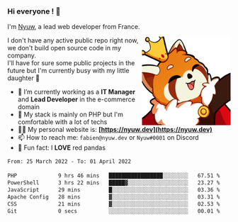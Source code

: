 ### Hi everyone ! 👋

I'm <a href="https://nyuw.dev" target="_blank">Nyuw</a>, a lead web developer from France.

<img align="right" title="Nyuw King Picture" alt="Nyuw King Picture" src="https://raw.githubusercontent.com/Nyuwb/Nyuwb/main/nyuwKING.png" width="200px" height="200px" />

I don't have any active public repo right now, we don't build open source code in my company.<br/>
I'll have for sure some public projects in the future but I'm currently busy with my little daughter 👶

- 🔭 I’m currently working as a **IT Manager** and **Lead Developer** in the e-commerce domain
- 🌱 My stack is mainly on PHP but I'm comfortable with a lot of techs
- 👨‍💻 My personal website is: **[https://nyuw.dev](https://nyuw.dev)**
- 📫 How to reach me: `fabien@nyuw.dev` or `Nyuw#0001` on Discord
- 🐼 Fun fact: I **LOVE** red pandas 

<!--START_SECTION:waka-->

```text
From: 25 March 2022 - To: 01 April 2022

PHP             9 hrs 46 mins   █████████████████░░░░░░░░   67.51 %
PowerShell      3 hrs 22 mins   █████▓░░░░░░░░░░░░░░░░░░░   23.27 %
JavaScript      29 mins         █░░░░░░░░░░░░░░░░░░░░░░░░   03.36 %
Apache Config   28 mins         ▓░░░░░░░░░░░░░░░░░░░░░░░░   03.31 %
CSS             21 mins         ▓░░░░░░░░░░░░░░░░░░░░░░░░   02.53 %
Git             0 secs          ░░░░░░░░░░░░░░░░░░░░░░░░░   00.01 %
```

<!--END_SECTION:waka-->
